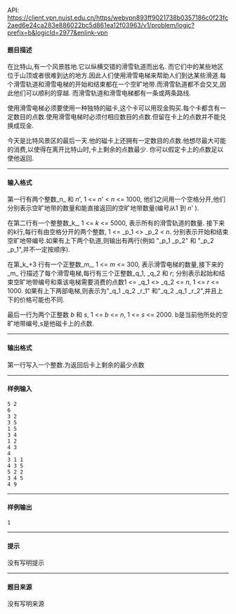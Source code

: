 API: https://client.vpn.nuist.edu.cn/https/webvpn893ff9021738b0357186c0f23fc2aed6e24ca283e886022bc5d861ea12f03963/v1/problem/logic?prefix=b&logicId=2977&enlink-vpn

#### 题目描述

在比特山,有一个风景胜地.它以纵横交错的滑雪轨道而出名. 而它们中的某些地区位于山顶或者很难到达的地方.因此人们使用滑雪电梯来帮助人们到达某些滑道.每个滑雪轨道和滑雪电梯的开始和结束都在一个空旷地带.而滑雪轨道都不会交叉,因此他们可以顺利的穿越. 而滑雪轨道和滑雪电梯都有一条或两条路线.

使用滑雪电梯必须要使用一种独特的磁卡,这个卡可以用现金购买.每个卡都含有一定数目的点数.使用滑雪电梯时必须付相应数目的点数.但留在卡上的点数并不能兑换成现金.

今天是比特风景区的最后一天.他的磁卡上还拥有一定数目的点数.他想尽最大可能的消费,以使得在离开比特山时,卡上剩余的点数最少. 你可以假定卡上的点数足以使他返回.

---

#### 输入格式

第一行有两个整数_n_ 和 _n_', 1 <= _n_' < _n_ <= 1000, 他们之间用一个空格分开,他们分别表示空旷地带的数量和能直接返回的空旷地带数量(编号从1 到 _n_' ).

在第二行有一个整整数_k_, 1 <= _k_ <= 5000, 表示所有的滑雪轨道的数量. 接下来的k行,每行有由空格分开的两个整数, 1 <= _p_1 <> _p_2 < _n_. 分别表示开始和结束空旷地带编号.如果有上下两个轨道,则输出有两行(例如 "_p_1 _p_2" 和 "_p_2 _p_1",并不一定按顺序).

在第_k_+3 行有一个正整数_m_, 1 <= _m_ <= 300, 表示滑雪电梯的数量,接下来的_m_ 行描述了每个滑雪电梯,每行有三个正整数_q_1, _q_2 和 _r_; 分别表示起始和结束空旷地带编号和乘该电梯需要消费的点数1 <= _q_1 <> _q_2 <= _n_, 1 <= _r_ <= 1000. 如果有上下两部电梯,则表示为"_q_1 _q_2 _r_1" 和"_q_2 _q_1 _r_2",并且上下的价格可能也不同.

最后一行为两个正整数 _b_ 和 _s_, 1 <= _b_ <= _n_, 1 <= _s_ <= 2000. b是当前他所处的空旷地带编号,s是他磁卡上的点数.

---

#### 输出格式

第一行写入一个整数.为返回后卡上剩余的最少点数

---

#### 样例输入
```
5 2
6
3 2
3 5
1 5
3 4
1 2
4 3
4
3 1 1
4 3 5
5 2 2
3 4 5
4 9

```

---

#### 样例输出
```
1
```

---

#### 提示

没有写明提示

---

#### 题目来源

没有写明来源